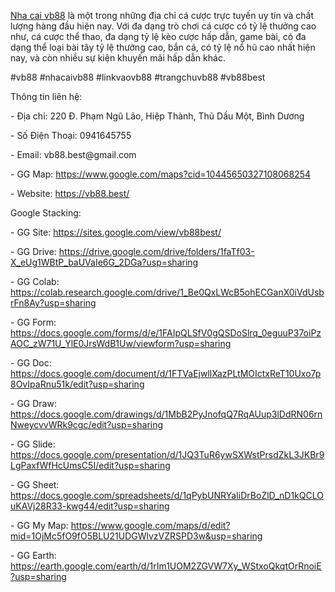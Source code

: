<p><a href="https://vb88.best/">Nha cai vb88</a> là một trong những địa chỉ cá cược trực tuyến uy tín và chất lượng hàng đầu hiện nay. Với đa dạng trò chơi cá cược có tỷ lệ thưởng cao như, cá cược thể thao, đa dạng tỷ lệ kèo cược hấp dẫn, game bài, có đa dạng thể loại bài tây tỷ lệ thưởng cao, bắn cá, có tỷ lệ nổ hũ cao nhất hiện nay, và còn nhiều sự kiện khuyến mãi hấp dẫn khác.<p>
<p>#vb88 #nhacaivb88 #linkvaovb88 #trangchuvb88 #vb88best<p>
<p>Thông tin liên hệ:<p>
<p>- Địa chỉ: 220 Đ. Phạm Ngũ Lão, Hiệp Thành, Thủ Dầu Một, Bình Dương<p>
<p>- Số Điện Thoại: 0941645755<p>
<p>- Email: vb88.best@gmail.com<p>
<p>- GG Map: <a href="https://www.google.com/maps?cid=10445650327108068254">https://www.google.com/maps?cid=10445650327108068254</a><p>
<p>- Website: <a href="https://vb88.best/">https://vb88.best/</a><p>
<p>Google Stacking:<p>
<p>- GG Site: <a href="https://sites.google.com/view/vb88best/">https://sites.google.com/view/vb88best/</a><p>
<p>- GG Drive: <a href="https://drive.google.com/drive/folders/1faTf03-X_eUg1WBtP_baUVaIe6G_2DGa?usp=sharing">https://drive.google.com/drive/folders/1faTf03-X_eUg1WBtP_baUVaIe6G_2DGa?usp=sharing</a><p>
<p>- GG Colab: <a href="https://colab.research.google.com/drive/1_Be0QxLWcB5ohECGanX0iVdUsbrFn8Ay?usp=sharing">https://colab.research.google.com/drive/1_Be0QxLWcB5ohECGanX0iVdUsbrFn8Ay?usp=sharing</a><p>
<p>- GG Form: <a href="https://docs.google.com/forms/d/e/1FAIpQLSfV0gQSDoSlrq_0eguuP37oiPzAOC_zW71U_YlE0JrsWdB1Uw/viewform?usp=sharing">https://docs.google.com/forms/d/e/1FAIpQLSfV0gQSDoSlrq_0eguuP37oiPzAOC_zW71U_YlE0JrsWdB1Uw/viewform?usp=sharing</a><p>
<p>- GG Doc: <a href="https://docs.google.com/document/d/1FTVaEjwllXazPLtMOIctxReT10Uxo7p8OvIpaRnu51k/edit?usp=sharing">https://docs.google.com/document/d/1FTVaEjwllXazPLtMOIctxReT10Uxo7p8OvIpaRnu51k/edit?usp=sharing</a><p>
<p>- GG Draw: <a href="https://docs.google.com/drawings/d/1MbB2PyJnofqQ7RqAUup3lDdRN06rnNweycvvWRk9cgc/edit?usp=sharing">https://docs.google.com/drawings/d/1MbB2PyJnofqQ7RqAUup3lDdRN06rnNweycvvWRk9cgc/edit?usp=sharing</a><p>
<p>- GG Slide: <a href="https://docs.google.com/presentation/d/1JQ3TuR6ywSXWstPrsdZkL3JKBr9LgPaxfWfHcUmsC5I/edit?usp=sharing">https://docs.google.com/presentation/d/1JQ3TuR6ywSXWstPrsdZkL3JKBr9LgPaxfWfHcUmsC5I/edit?usp=sharing</a><p>
<p>- GG Sheet: <a href="https://docs.google.com/spreadsheets/d/1qPybUNRYaIiDrBoZlD_nD1kQCLOuKAVj28R33-kwg44/edit?usp=sharing">https://docs.google.com/spreadsheets/d/1qPybUNRYaIiDrBoZlD_nD1kQCLOuKAVj28R33-kwg44/edit?usp=sharing</a><p>
<p>- GG My Map: <a href="https://www.google.com/maps/d/edit?mid=1OjMc5fO9fO5BLU21UDGWlvzVZRSPD3w&usp=sharing">https://www.google.com/maps/d/edit?mid=1OjMc5fO9fO5BLU21UDGWlvzVZRSPD3w&usp=sharing</a><p>
<p>- GG Earth: <a href="https://earth.google.com/earth/d/1rIm1UOM2ZGVW7Xy_WStxoQkqtOrRnoiE?usp=sharing">https://earth.google.com/earth/d/1rIm1UOM2ZGVW7Xy_WStxoQkqtOrRnoiE?usp=sharing</a><p>